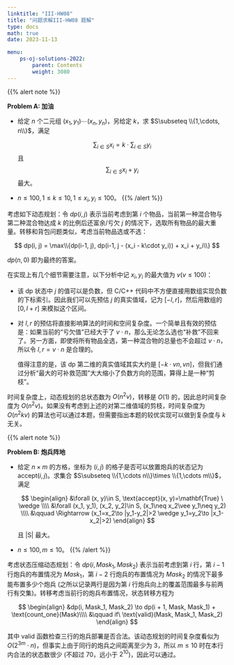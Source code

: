 ```yaml
---
linktitle: "III-HW08"
title: "问题求解III-HW08 题解"
type: docs
math: true
date: 2023-11-13

menu:
    ps-oj-solutions-2022:
        parent: Contents
        weight: 3080
---
```


{{% alert note %}}

**Problem A: 加油**

* 给定 $n$ 个二元组 $(x_1, y_1)\cdots (x_n, y_n)$，另给定 $k$，求 $S\subseteq \\{1,\cdots, n\\}$，满足

  $$
  \sum_{i\in S} x_i = k\cdot \sum_{i\in S}y_i
  $$
  且
  $$
  \sum_{i\in S} x_i + y_i
  $$
  最大。
* $n\leq 100, 1\leq k\leq 10, 1\leq x_i, y_i\leq 100$。
{{% /alert %}}

考虑如下动态规划：令 $dp(i, j)$ 表示当前考虑到第 $i$ 个物品，当前第一种混合物与第二种混合物达成 $k$ 的比例后还富余/亏欠 $j$ 的情况下，选取所有物品的最大重量。转移和背包问题类似，考虑当前物品选或不选：

$$
dp(i, j) = \max\\{dp(i-1, j), dp(i-1, j - (x_i - k\cdot y_i)) + x_i + y_i\\}
$$

$dp(n, 0)$ 即为最终的答案。

在实现上有几个细节需要注意，以下分析中记 $x_i, y_i$ 的最大值为 $v(v\leq 100)$：
* 该 dp 状态中 $j$ 的值可以是负数，但 C/C++ 代码中不方便直接用数组实现负数的下标索引。因此我们可以先预估 $j$ 的真实值域，记为 $[-l, r]$，然后用数组的 $[0, l + r]$ 来模拟这个区间。
* 对 $l, r$ 的预估将直接影响算法的时间和空间复杂度。一个简单且有效的预估是：如果当前的“亏欠值”已经大于了 $v\cdot n$，那么无论怎么选也“补救”不回来了。另一方面，即使将所有物品全选，第一种混合物的总量也不会超过 $v\cdot n$，所以令 $l, r=v\cdot n$ 是合理的。
  
  值得注意的是，该 dp 第二维的真实值域其实大约是 $[-k\cdot vn, vn]$，但我们通过分析“最大的可补救范围”大大缩小了负数方向的范围，算得上是一种“剪枝”。

时间复杂度上，动态规划的总状态数为 $O(n^2v)$，转移是 $O(1)$ 的，因此总时间复杂度为 $O(n^2v)$。如果没有考虑到上述的对第二维值域的剪枝，时间复杂度为 $O(n^2kv)$ 的算法也可以通过本题，但需要指出本题的较优实现可以做到复杂度与 $k$ 无关。

{{% alert note %}}

**Problem B: 炮兵阵地**

* 给定 $n\times m$ 的方格，坐标为 $(i, j)$ 的格子是否可以放置炮兵的状态记为 $\text{accept}(i, j)$。求集合 $S\subseteq \\{1,\cdots n\\}\times \\{1,\cdots m\\}$，满足
  
  $$
  \begin{align}
    &\forall (x, y)\in S, \text{accept}(x, y)=\mathbf{True} \ \wedge \\\\
    &\forall (x_1, y_1), (x_2, y_2)\in S, (x_1\neq x_2\vee y_1\neq y_2) \\\\
    &\qquad \Rightarrow (x_1=x_2\to |y_1-y_2|>2 \wedge y_1=y_2\to |x_1-x_2|>2)
  \end{align}
  $$

  且 |S| 最大。
* $n\leq 100, m\leq 10$。
{{% /alert %}}

考虑状态压缩动态规划：令 $dp(i, Mask_1, Mask_2)$ 表示当前考虑到第 $i$ 行，第 $i-1$ 行炮兵的布置情况为 $Mask_1$，第 $i-2$ 行炮兵的布置情况为 $Mask_2$ 的情况下最多能布置多少个炮兵 (之所以记录两行是因为第 $i$ 行炮兵向上的覆盖范围最多与前两行有交集)。转移考虑当前行的炮兵布置情况，状态转移方程为

$$
\begin{align}
&dp(i, Mask_1, Mask_2) \to dp(i + 1, Mask, Mask_1) + \text{count_one}(Mask)\\\\
&\qquad if\ \text{valid}(Mask, Mask_1, Mask_2)
\end{align}
$$

其中 $\text{valid}$ 函数检查三行的炮兵部署是否合法。该动态规划的时间复杂度看似为 $O(2^{3m}\cdot n)$，但事实上由于同行的炮兵之间距离至少为 3，所以 $m\leq 10$ 时在本行内合法的状态数很少 (不超过 70，远小于 $2^{10}$)，因此可以通过。